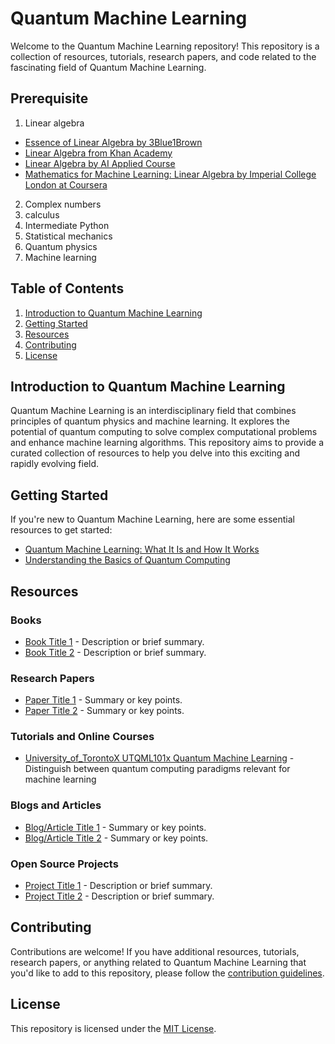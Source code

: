 # Quantum Machine Learning

Welcome to the Quantum Machine Learning repository! This repository is a collection of resources, tutorials, research papers, and code related to the fascinating field of Quantum Machine Learning.

## Prerequisite 
1. Linear algebra
  - [Essence of Linear Algebra by 3Blue1Brown](https://www.youtube.com/playlist?list=PLZHQObOWTQDPD3MizzM2xVFitgF8hE_ab)
  - [Linear Algebra from Khan Academy](https://www.khanacademy.org/math/linear-algebra)
  - [Linear Algebra by AI Applied Course](https://www.appliedaicourse.com/lecture/11/applied-machine-learning-online-course/2829/why-learn-it/0/free-videos)
  - [Mathematics for Machine Learning: Linear Algebra by Imperial College London at Coursera](https://www.coursera.org/learn/linear-algebra-machine-learning)
2. Complex numbers
3. calculus
4. Intermediate Python
5. Statistical mechanics
6. Quantum physics
7. Machine learning

## Table of Contents

1. [Introduction to Quantum Machine Learning](#introduction-to-quantum-machine-learning)
2. [Getting Started](#getting-started)
3. [Resources](#resources)
4. [Contributing](#contributing)
5. [License](#license)

## Introduction to Quantum Machine Learning

Quantum Machine Learning is an interdisciplinary field that combines principles of quantum physics and machine learning. It explores the potential of quantum computing to solve complex computational problems and enhance machine learning algorithms. This repository aims to provide a curated collection of resources to help you delve into this exciting and rapidly evolving field.

## Getting Started

If you're new to Quantum Machine Learning, here are some essential resources to get started:

- [Quantum Machine Learning: What It Is and How It Works](link_to_intro_article)
- [Understanding the Basics of Quantum Computing](link_to_quantum_computing_intro)

## Resources

### Books
- [Book Title 1](link_to_book1) - Description or brief summary.
- [Book Title 2](link_to_book2) - Description or brief summary.

### Research Papers
- [Paper Title 1](link_to_paper1) - Summary or key points.
- [Paper Title 2](link_to_paper2) - Summary or key points.

### Tutorials and Online Courses
- [University_of_TorontoX UTQML101x Quantum Machine Learning](link_to_tutorial1) -Distinguish between quantum computing paradigms relevant for machine learning


### Blogs and Articles
- [Blog/Article Title 1](link_to_blog1) - Summary or key points.
- [Blog/Article Title 2](link_to_blog2) - Summary or key points.

### Open Source Projects
- [Project Title 1](link_to_project1) - Description or brief summary.
- [Project Title 2](link_to_project2) - Description or brief summary.

## Contributing

Contributions are welcome! If you have additional resources, tutorials, research papers, or anything related to Quantum Machine Learning that you'd like to add to this repository, please follow the [contribution guidelines](CONTRIBUTING.md).

## License

This repository is licensed under the [MIT License](LICENSE).
